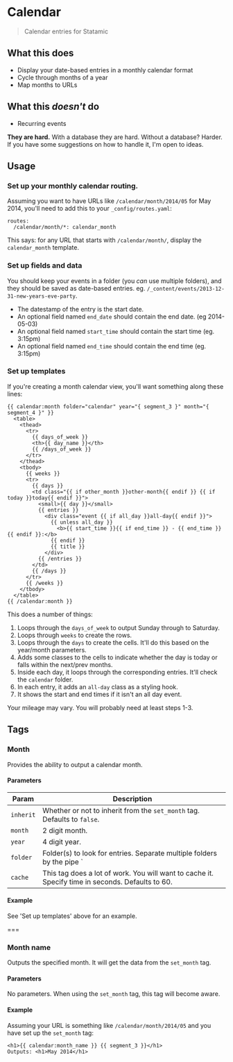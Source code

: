 # Calendar
> Calendar entries for Statamic

## What this does

* Display your date-based entries in a monthly calendar format
* Cycle through months of a year
* Map months to URLs

## What this *doesn't* do

* Recurring events

**They are hard.** With a database they are hard. Without a database? Harder.  
If you have some suggestions on how to handle it, I'm open to ideas.

## Usage

### Set up your monthly calendar routing.
Assuming you want to have URLs like `/calendar/month/2014/05` for May 2014, you'll need to add this to your `_config/routes.yaml`:

~~~
routes:
  /calendar/month/*: calendar_month
~~~

This says: for any URL that starts with `/calendar/month/`, display the `calendar_month` template.

### Set up fields and data
You should keep your events in a folder (you *can* use multiple folders), and they should be saved as date-based entries. eg. `/_content/events/2013-12-31-new-years-eve-party`.

* The datestamp of the entry is the start date.
* An optional field named `end_date` should contain the end date. (eg 2014-05-03)
* An optional field named `start_time` should contain the start time (eg. 3:15pm)
* An optional field named `end_time` should contain the end time (eg. 3:15pm)

### Set up templates
If you're creating a month calendar view, you'll want something along these lines:

~~~
{{ calendar:month folder="calendar" year="{ segment_3 }" month="{ segment_4 }" }}
  <table>
    <thead>
      <tr>
        {{ days_of_week }}
        <th>{{ day_name }}</th>
        {{ /days_of_week }}
      </tr>
    </thead>
    <tbody>
      {{ weeks }}
      <tr>
        {{ days }}
        <td class="{{ if other_month }}other-month{{ endif }} {{ if today }}today{{ endif }}">
          <small>{{ day }}</small>
          {{ entries }}
            <div class="event {{ if all_day }}all-day{{ endif }}">
              {{ unless all_day }}
                <b>{{ start_time }}{{ if end_time }} - {{ end_time }}{{ endif }}:</b>
              {{ endif }}
              {{ title }}
            </div>
          {{ /entries }}
        </td>
        {{ /days }}
      </tr>
      {{ /weeks }}
    </tbody>
  </table>
{{ /calendar:month }}
~~~

This does a number of things:

1. Loops through the `days_of_week` to output Sunday through to Saturday.
2. Loops through `weeks` to create the rows.
3. Loops through the `days` to create the cells. It'll do this based on the year/month parameters.
4. Adds some classes to the cells to indicate whether the day is today or falls within the next/prev months.
5. Inside each day, it loops through the corresponding entries. It'll check the `calendar` folder.
6. In each entry, it adds an `all-day` class as a styling hook.
7. It shows the start and end times if it isn't an all day event.

Your mileage may vary. You will probably need at least steps 1-3.


## Tags

### Month
Provides the ability to output a calendar month.

#### Parameters

Param | Description
--- | ---
`inherit` | Whether or not to inherit from the `set_month` tag. Defaults to `false`.
`month` | 2 digit month.
`year` | 4 digit year.
`folder` | Folder(s) to look for entries. Separate multiple folders by the pipe `|` character.
`cache` | This tag does a lot of work. You will want to cache it. Specify time in seconds. Defaults to 60.

#### Example
See 'Set up templates' above for an example.

===

### Month name
Outputs the specified month. It will get the data from the `set_month` tag.

#### Parameters
No parameters. When using the `set_month` tag, this tag will become aware.

#### Example
Assuming your URL is something like `/calendar/month/2014/05` and you have set up the `set_month` tag:
~~~
<h1>{{ calendar:month_name }} {{ segment_3 }}</h1>
Outputs: <h1>May 2014</h1>
~~~